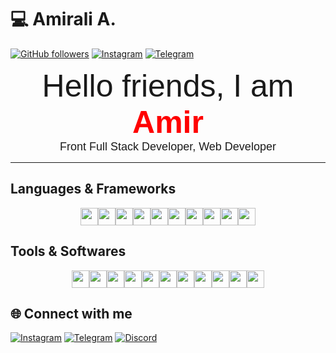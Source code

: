 # 💻 Amirali A.

[![GitHub followers](https://img.shields.io/github/followers/Amiraliaaa2?label=Follow&style=social)](https://github.com/Amiraliaaa2)
[![Instagram](https://img.shields.io/badge/Instagram-Follow-blue?style=social&logo=instagram)](https://instagram.com/amirali.aaa_)
[![Telegram](https://img.shields.io/badge/Telegram-Join-blue?style=social&logo=telegram)](https://t.me/amirali_aaa2)

<div align="center" style="font-size: 50px; font-family: Arial, sans-serif;">
    Hello friends, I am <span style="color: red; font-weight: bold;">Amir</span>
</div>

<div align="center" style="font-size: 18px; font-family: Arial, sans-serif;">
    Front Full Stack Developer, Web Developer
</div>

---

## Languages & Frameworks

<div align="center" style="display: flex; flex-wrap: wrap; justify-content: center;">
    <img src="https://img.shields.io/badge/-JavaScript-F7DF1E?logo=javascript&logoColor=black&style=for-the-badge" height="28">
    <img src="https://img.shields.io/badge/-HTML5-E34F26?logo=html5&logoColor=white&style=for-the-badge" height="28">
    <img src="https://img.shields.io/badge/-CSS3-1572B6?logo=css3&logoColor=white&style=for-the-badge" height="28">
    <img src="https://img.shields.io/badge/-PHP-777BB4?logo=php&logoColor=white&style=for-the-badge" height="28">
    <img src="https://img.shields.io/badge/-Python-3776AB?logo=python&logoColor=white&style=for-the-badge" height="28">
    <img src="https://img.shields.io/badge/-Django-092E20?logo=django&logoColor=white&style=for-the-badge" height="28">
    <img src="https://img.shields.io/badge/-Flask-000000?logo=flask&logoColor=white&style=for-the-badge" height="28">
    <img src="https://img.shields.io/badge/-C++-00599C?logo=c%2B%2B&logoColor=white&style=for-the-badge" height="28">
    <img src="https://img.shields.io/badge/-Arduino-00979D?logo=arduino&logoColor=white&style=for-the-badge" height="28">
    <img src="https://img.shields.io/badge/-WordPress-21759B?logo=wordpress&logoColor=white&style=for-the-badge" height="28">
</div>

## Tools & Softwares

<div align="center" style="display: flex; flex-wrap: wrap; justify-content: center;">
    <img src="https://img.shields.io/badge/-VSCode-007ACC?logo=visual-studio-code&logoColor=white&style=for-the-badge" height="28">
    <img src="https://img.shields.io/badge/-PyCharm-000000?logo=pycharm&logoColor=white&style=for-the-badge" height="28">
    <img src="https://img.shields.io/badge/-PhpStorm-000000?logo=phpstorm&logoColor=white&style=for-the-badge" height="28">
    <img src="https://img.shields.io/badge/-Windows-0078D6?logo=windows&logoColor=white&style=for-the-badge" height="28">
    <img src="https://img.shields.io/badge/-Linux-FCC624?logo=linux&logoColor=black&style=for-the-badge" height="28">
    <img src="https://img.shields.io/badge/-Kali_Linux-557C94?logo=kalilinux&logoColor=white&style=for-the-badge" height="28">
    <img src="https://img.shields.io/badge/-Photoshop-31A8FF?logo=adobe-photoshop&logoColor=white&style=for-the-badge" height="28">
    <img src="https://img.shields.io/badge/-Illustrator-FF9A00?logo=adobe-illustrator&logoColor=white&style=for-the-badge" height="28">
    <img src="https://img.shields.io/badge/-Premiere_Pro-9999FF?logo=adobe-premiere-pro&logoColor=white&style=for-the-badge" height="28">
    <img src="https://img.shields.io/badge/-Discord-7289DA?logo=discord&logoColor=white&style=for-the-badge" height="28">
    <img src="https://img.shields.io/badge/-Cloudflare-F38020?logo=cloudflare&logoColor=white&style=for-the-badge" height="28">
</div>

## 🌐 Connect with me

[![Instagram](https://img.shields.io/badge/Instagram-Follow-blue?style=for-the-badge&logo=instagram)](https://instagram.com/amirali.aaa_)
[![Telegram](https://img.shields.io/badge/Telegram-Join-blue?style=for-the-badge&logo=telegram)](https://t.me/amirali_aaa2)
[![Discord](https://img.shields.io/badge/Discord-Join-7289DA?style=for-the-badge&logo=discord)](https://discord.com/users/1053966790931251270)
